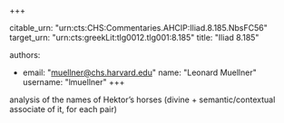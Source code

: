 +++


citable_urn: "urn:cts:CHS:Commentaries.AHCIP:Iliad.8.185.NbsFC56"
target_urn: "urn:cts:greekLit:tlg0012.tlg001:8.185"
title: "Iliad 8.185"

authors:
- email: "muellner@chs.harvard.edu"
  name: "Leonard Muellner"
  username: "lmuellner"
+++

<p>analysis of the names of Hektor’s horses (divine + semantic/contextual associate of it, for each pair)</p>
